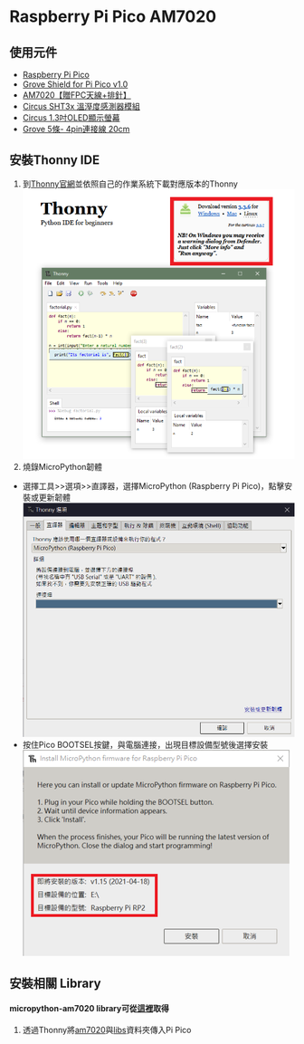 # Raspberry Pi Pico AM7020

## 使用元件
* [Raspberry Pi Pico](https://www.icshop.com.tw/product-page.php?28339)
* [Grove Shield for Pi Pico v1.0](https://www.icshop.com.tw/product-page.php?28406)
* [AM7020【贈FPC天線+排針】](https://www.icshop.com.tw/product-page.php?28187)
* [Circus SHT3x 溫溼度感測器模組](https://www.icshop.com.tw/product-page.php?27610)
* [Circus 1.3吋OLED顯示螢幕](https://www.icshop.com.tw/product-page.php?27896)
* [Grove 5條- 4pin連接線 20cm](https://www.icshop.com.tw/product-page.php?27146)
## 安裝Thonny IDE
1. 到[Thonny官網](https://thonny.org/)並依照自己的作業系統下載對應版本的Thonny  
![abc](./image/01.png)
2. 燒錄MicroPython韌體  
* 選擇工具>>選項>>直譯器，選擇MicroPython (Raspberry Pi Pico)，點擊安裝或更新韌體
![abc](./image/03.png)
* 按住Pico BOOTSEL按鍵，與電腦連接，出現目標設備型號後選擇安裝
![abc](./image/02.png)
## 安裝相關 Library
#### micropython-am7020 library可從[這裡](https://pypi.org/project/micropython-am7020/)取得  
1. 透過Thonny將[am7020](./am7020)與[libs](./libs)資料夾傳入Pi Pico
